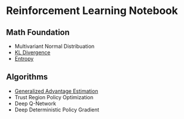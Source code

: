 # Reinforcement Learning Notebook
## Math Foundation
- Multivariant Normal Distribuation 
- [KL Divergence](https://github.com/jianing-sun/Reinforcement-Learning-Notebook/blob/master/Notes/Math%20Notes/KL%20Divergence.md)
- [Entropy](https://github.com/jianing-sun/Reinforcement-Learning-Notebook/blob/master/Notes/Math%20Notes/Entropy.md)


## Algorithms
- [Generalized Advantage Estimation](https://github.com/jianing-sun/Reinforcement-Learning-Notebook/blob/master/Notes/Algorithm%20Notes/Generalized%20Advantage%20Estimation.md)
- Trust Region Policy Optimization
- Deep Q-Network
- Deep Deterministic Policy Gradient

